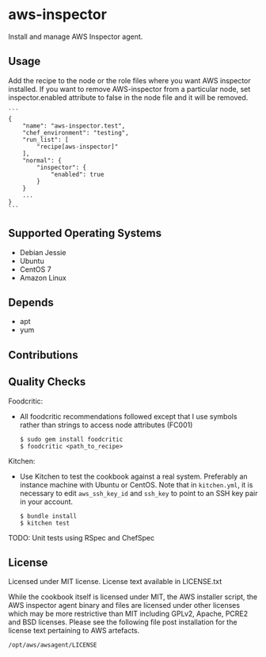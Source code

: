 # aws-inspector

Install and manage AWS Inspector agent.

## Usage

Add the recipe to the node or the role files where you want AWS
inspector installed. If you want to remove AWS-inspector from a
particular node, set inspector.enabled attribute to false in the node
file and it will be removed.

    ```
    {
        "name": "aws-inspector.test",
        "chef_environment": "testing",
        "run_list": [
            "recipe[aws-inspector]"
        ],
        "normal": {
            "inspector": {
                "enabled": true
            }
        }
        ...
    }
    ```

## Supported Operating Systems

- Debian Jessie
- Ubuntu
- CentOS 7
- Amazon Linux

## Depends

- apt
- yum

## Contributions

## Quality Checks

Foodcritic:
- All foodcritic recommendations followed except that I use symbols
  rather than strings to access node attributes (FC001)

    ```
    $ sudo gem install foodcritic
    $ foodcritic <path_to_recipe>
    ```

Kitchen:
- Use Kitchen to test the cookbook against a real system. Preferably an
  instance machine with Ubuntu or CentOS. Note that in `kitchen.yml`, it
  is necessary to edit `aws_ssh_key_id` and `ssh_key` to point to an SSH
  key pair in your account.

    ```
    $ bundle install
    $ kitchen test
    ```

TODO: Unit tests using RSpec and ChefSpec

## License

Licensed under MIT license. License text available in LICENSE.txt

While the cookbook itself is licensed under MIT, the AWS installer
script, the AWS inspector agent binary and files are licensed under
other licenses which may be more restrictive than MIT including GPLv2,
Apache, PCRE2 and BSD licenses. Please see the following file post
installation for the license text pertaining to AWS artefacts.

    /opt/aws/awsagent/LICENSE
